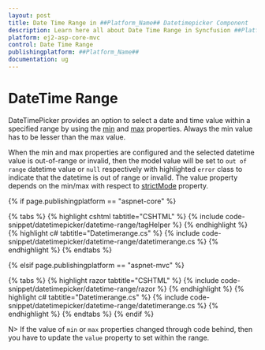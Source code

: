 ```yaml
---
layout: post
title: Date Time Range in ##Platform_Name## Datetimepicker Component
description: Learn here all about Date Time Range in Syncfusion ##Platform_Name## Datetimepicker component of Syncfusion Essential JS 2 and more.
platform: ej2-asp-core-mvc
control: Date Time Range
publishingplatform: ##Platform_Name##
documentation: ug
---
```



# DateTime Range

DateTimePicker provides an option to select a date and time value within a specified range by using the [min](https://help.syncfusion.com/cr/aspnetcore-js2/Syncfusion.EJ2.Calendars.DateTimePicker.html#Syncfusion_EJ2_Calendars_DateTimePicker_Min) and [max](https://help.syncfusion.com/cr/aspnetcore-js2/Syncfusion.EJ2.Calendars.DateTimePicker.html#Syncfusion_EJ2_Calendars_DateTimePicker_Max) properties. Always the min value has to be lesser than the max value.

When the min and max properties are configured and the selected datetime value is out-of-range or invalid, then the model value will be set to `out of range` datetime value or `null` respectively with highlighted `error` class to indicate that the datetime is out of range or invalid. The value property depends on the min/max with respect to [strictMode](./strict-mode/) property.

{% if page.publishingplatform == "aspnet-core" %}

{% tabs %}
{% highlight cshtml tabtitle="CSHTML" %}
{% include code-snippet/datetimepicker/datetime-range/tagHelper %}
{% endhighlight %}
{% highlight c# tabtitle="Datetimerange.cs" %}
{% include code-snippet/datetimepicker/datetime-range/datetimerange.cs %}
{% endhighlight %}
{% endtabs %}

{% elsif page.publishingplatform == "aspnet-mvc" %}

{% tabs %}
{% highlight razor tabtitle="CSHTML" %}
{% include code-snippet/datetimepicker/datetime-range/razor %}
{% endhighlight %}
{% highlight c# tabtitle="Datetimerange.cs" %}
{% include code-snippet/datetimepicker/datetime-range/datetimerange.cs %}
{% endhighlight %}
{% endtabs %}
{% endif %}



N> If the value of `min` or `max` properties changed through code behind, then you have to update the `value` property to set within the range.